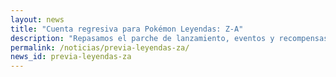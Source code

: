 ```yaml
---
layout: news
title: "Cuenta regresiva para Pokémon Leyendas: Z-A"
description: "Repasamos el parche de lanzamiento, eventos y recompensas para Leyendas Pokémon: Z-A."
permalink: /noticias/previa-leyendas-za/
news_id: previa-leyendas-za
---
```

